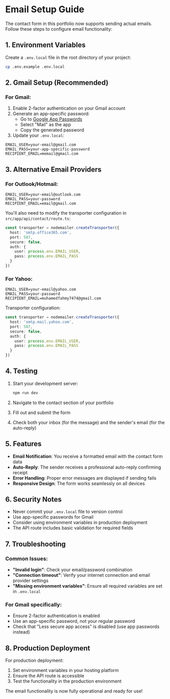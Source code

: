 # Email Setup Guide

The contact form in this portfolio now supports sending actual emails. Follow these steps to configure email functionality:

## 1. Environment Variables

Create a `.env.local` file in the root directory of your project:

```bash
cp .env.example .env.local
```

## 2. Gmail Setup (Recommended)

### For Gmail:
1. Enable 2-factor authentication on your Gmail account
2. Generate an app-specific password:
   - Go to [Google App Passwords](https://myaccount.google.com/apppasswords)
   - Select "Mail" as the app
   - Copy the generated password
3. Update your `.env.local`:

```env
EMAIL_USER=your-email@gmail.com
EMAIL_PASS=your-app-specific-password
RECIPIENT_EMAIL=memail@gmail.com
```

## 3. Alternative Email Providers

### For Outlook/Hotmail:
```env
EMAIL_USER=your-email@outlook.com
EMAIL_PASS=your-password
RECIPIENT_EMAIL=email@gmail.com
```

You'll also need to modify the transporter configuration in `src/app/api/contact/route.ts`:

```typescript
const transporter = nodemailer.createTransporter({
  host: 'smtp.office365.com',
  port: 587,
  secure: false,
  auth: {
    user: process.env.EMAIL_USER,
    pass: process.env.EMAIL_PASS
  }
})
```

### For Yahoo:
```env
EMAIL_USER=your-email@yahoo.com
EMAIL_PASS=your-password
RECIPIENT_EMAIL=muhamedfahmy7474@gmail.com
```

Transporter configuration:
```typescript
const transporter = nodemailer.createTransporter({
  host: 'smtp.mail.yahoo.com',
  port: 587,
  secure: false,
  auth: {
    user: process.env.EMAIL_USER,
    pass: process.env.EMAIL_PASS
  }
})
```

## 4. Testing

1. Start your development server:
   ```bash
   npm run dev
   ```

2. Navigate to the contact section of your portfolio
3. Fill out and submit the form
4. Check both your inbox (for the message) and the sender's email (for the auto-reply)

## 5. Features

- **Email Notification**: You receive a formatted email with the contact form data
- **Auto-Reply**: The sender receives a professional auto-reply confirming receipt
- **Error Handling**: Proper error messages are displayed if sending fails
- **Responsive Design**: The form works seamlessly on all devices

## 6. Security Notes

- Never commit your `.env.local` file to version control
- Use app-specific passwords for Gmail
- Consider using environment variables in production deployment
- The API route includes basic validation for required fields

## 7. Troubleshooting

### Common Issues:
- **"Invalid login"**: Check your email/password combination
- **"Connection timeout"**: Verify your internet connection and email provider settings
- **"Missing environment variables"**: Ensure all required variables are set in `.env.local`

### For Gmail specifically:
- Ensure 2-factor authentication is enabled
- Use an app-specific password, not your regular password
- Check that "Less secure app access" is disabled (use app passwords instead)

## 8. Production Deployment

For production deployment:
1. Set environment variables in your hosting platform
2. Ensure the API route is accessible
3. Test the functionality in the production environment

The email functionality is now fully operational and ready for use!